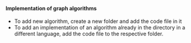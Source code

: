 #### Implementation of graph algorithms

* To add new algorithm, create a new folder and add the code file in it
* To add an implementation of an algorithm already in the directory in a different language, add the code file to the respective folder.
